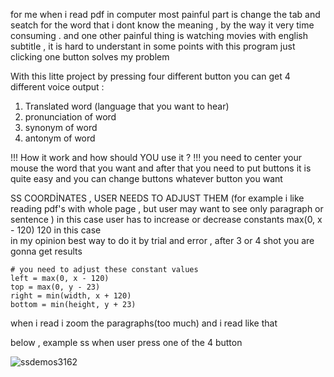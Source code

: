 for me when i read pdf in computer most painful  part is change the tab and seatch for the word that i dont know the meaning , by the way it very time consuming . 
and one other painful thing is watching movies with english subtitle , it is hard to understant in some points with this program just clicking one button solves my problem

With this litte project by pressing four different button you can get 4 different voice output :
1) Translated word (language that you want to hear)
2) pronunciation of word 
3) synonym  of word 
4) 	antonym  of word

!!!
How it work and how should YOU use it ? 
!!!
you need to center your mouse the word that you want and after that you need to put buttons it is quite easy and you can change buttons whatever button you want

SS COORDİNATES , USER NEEDS TO ADJUST THEM (for example i like reading pdf's with whole page , but user may want to see only paragraph or sentence )
in this case user has to increase or decrease constants max(0, x - 120) 120 in this case    
in my opinion best way to do it by trial and error , after 3 or 4 shot  you are gonna get results
    
    # you need to adjust these constant values 
    left = max(0, x - 120)  
    top = max(0, y - 23)    
    right = min(width, x + 120)    
    bottom = min(height, y + 23) 

when i read i zoom the paragraphs(too much) and i read like that

below , example ss when user press one of the 4 button 




![ssdemos3162](https://github.com/siromermer/pdf-subtitle-Translator/assets/113242649/abdfbd76-b2f0-462c-8732-c9d81109e1d3)

 
